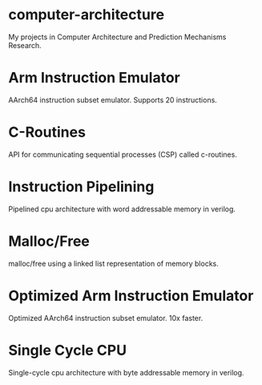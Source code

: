 # computer-architecture
My projects in Computer Architecture and Prediction Mechanisms Research.

# Arm Instruction Emulator
AArch64 instruction subset emulator. Supports 20 instructions.

# C-Routines
API for communicating sequential processes (CSP) called c-routines.

# Instruction Pipelining
Pipelined cpu architecture with word addressable memory in verilog.

# Malloc/Free
malloc/free using a linked list representation of memory blocks.

# Optimized Arm Instruction Emulator
Optimized AArch64 instruction subset emulator. 10x faster.

# Single Cycle CPU
Single-cycle cpu architecture with byte addressable memory in verilog.

